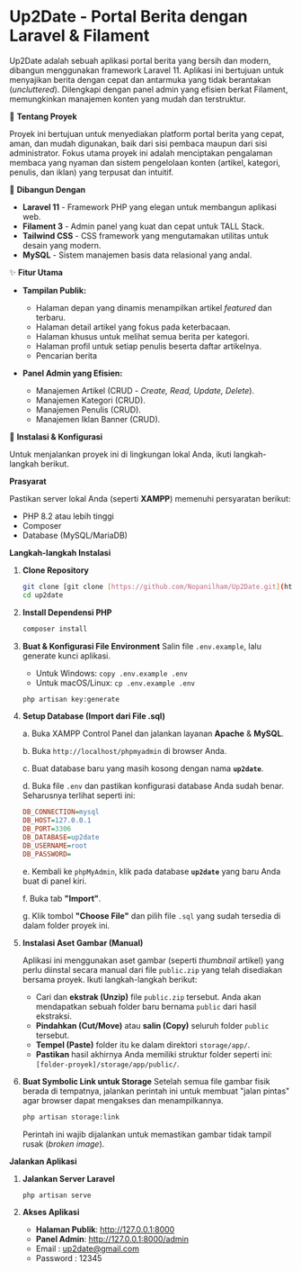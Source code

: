 # Up2Date - Portal Berita dengan Laravel & Filament

Up2Date adalah sebuah aplikasi portal berita yang bersih dan modern, dibangun menggunakan framework Laravel 11. Aplikasi ini bertujuan untuk menyajikan berita dengan cepat dan antarmuka yang tidak berantakan (*uncluttered*). Dilengkapi dengan panel admin yang efisien berkat Filament, memungkinkan manajemen konten yang mudah dan terstruktur.

🌟 **Tentang Proyek**

Proyek ini bertujuan untuk menyediakan platform portal berita yang cepat, aman, dan mudah digunakan, baik dari sisi pembaca maupun dari sisi administrator. Fokus utama proyek ini adalah menciptakan pengalaman membaca yang nyaman dan sistem pengelolaan konten (artikel, kategori, penulis, dan iklan) yang terpusat dan intuitif.

🚀 **Dibangun Dengan**

* **Laravel 11** - Framework PHP yang elegan untuk membangun aplikasi web.
* **Filament 3** - Admin panel yang kuat dan cepat untuk TALL Stack.
* **Tailwind CSS** - CSS framework yang mengutamakan utilitas untuk desain yang modern.
* **MySQL** - Sistem manajemen basis data relasional yang andal.

✨ **Fitur Utama**

* **Tampilan Publik:**
    * Halaman depan yang dinamis menampilkan artikel *featured* dan terbaru.
    * Halaman detail artikel yang fokus pada keterbacaan.
    * Halaman khusus untuk melihat semua berita per kategori.
    * Halaman profil untuk setiap penulis beserta daftar artikelnya.
    * Pencarian berita

* **Panel Admin yang Efisien:**
    * Manajemen Artikel (CRUD - *Create, Read, Update, Delete*).
    * Manajemen Kategori (CRUD).
    * Manajemen Penulis (CRUD).
    * Manajemen Iklan Banner (CRUD).

🔧 **Instalasi & Konfigurasi**

Untuk menjalankan proyek ini di lingkungan lokal Anda, ikuti langkah-langkah berikut.

**Prasyarat**

Pastikan server lokal Anda (seperti **XAMPP**) memenuhi persyaratan berikut:
* PHP 8.2 atau lebih tinggi
* Composer
* Database (MySQL/MariaDB)

**Langkah-langkah Instalasi**

1.  **Clone Repository**
    ```bash
    git clone [git clone [https://github.com/Nopanilham/Up2Date.git](https://github.com/Nopanilham/Up2Date.git)
    cd up2date
    ```
    

2.  **Install Dependensi PHP**
    ```bash
    composer install
    ```

3.  **Buat & Konfigurasi File Environment**
    Salin file `.env.example`, lalu generate kunci aplikasi.
    * Untuk Windows: `copy .env.example .env`
    * Untuk macOS/Linux: `cp .env.example .env`
    ```bash
    php artisan key:generate
    ```

4.  **Setup Database (Import dari File .sql)**

    a. Buka XAMPP Control Panel dan jalankan layanan **Apache** & **MySQL**.
    
    b. Buka `http://localhost/phpmyadmin` di browser Anda.
    
    c. Buat database baru yang masih kosong dengan nama **`up2date`**.
    
    d. Buka file `.env` dan pastikan konfigurasi database Anda sudah benar. Seharusnya terlihat seperti ini:
    ```ini
    DB_CONNECTION=mysql
    DB_HOST=127.0.0.1
    DB_PORT=3306
    DB_DATABASE=up2date
    DB_USERNAME=root
    DB_PASSWORD=
    ```
    e. Kembali ke `phpMyAdmin`, klik pada database **`up2date`** yang baru Anda buat di panel kiri.
    
    f. Buka tab **"Import"**.
    
    g. Klik tombol **"Choose File"** dan pilih file `.sql` yang sudah tersedia di dalam folder proyek ini.

5.  **Instalasi Aset Gambar (Manual)**
    
    Aplikasi ini menggunakan aset gambar (seperti *thumbnail* artikel) yang perlu diinstal secara manual dari file `public.zip` yang telah disediakan bersama proyek. Ikuti langkah-langkah berikut:
    * Cari dan **ekstrak (Unzip)** file `public.zip` tersebut. Anda akan mendapatkan sebuah folder baru bernama `public` dari hasil ekstraksi.
    * **Pindahkan (Cut/Move)** atau **salin (Copy)** seluruh folder `public` tersebut.
    * **Tempel (Paste)** folder itu ke dalam direktori `storage/app/`.
    * **Pastikan** hasil akhirnya Anda memiliki struktur folder seperti ini: `[folder-proyek]/storage/app/public/`.

6.  **Buat Symbolic Link untuk Storage**
    Setelah semua file gambar fisik berada di tempatnya, jalankan perintah ini untuk membuat "jalan pintas" agar browser dapat mengakses dan menampilkannya.
    ```bash
    php artisan storage:link
    ```
    Perintah ini wajib dijalankan untuk memastikan gambar tidak tampil rusak (*broken image*).

**Jalankan Aplikasi**

1.  **Jalankan Server Laravel**
    ```bash
    php artisan serve
    ```

2.  **Akses Aplikasi**
    * **Halaman Publik**: http://127.0.0.1:8000
    * **Panel Admin**: http://127.0.0.1:8000/admin
    * Email : up2date@gmail.com
    * Password : 12345


